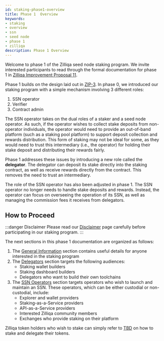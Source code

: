 ```yaml
---
id: staking-phase1-overview
title: Phase 1  Overview
keywords: 
- staking
- overview
- ssn
- seed node
- phase 1
- zilliqa	
description: Phase 1 Overview
---
```


Welcome to phase 1 of the Zilliqa seed node staking program. We invite interested participants to read through the formal documentation for phase 1 in [Zilliqa Improvement Proposal 11](https://github.com/Zilliqa/ZIP/blob/master/zips/zip-11.md).

Phase 1 builds on the design laid out in [ZIP-3](https://github.com/Zilliqa/ZIP/blob/master/zips/zip-3.md). In phase 0, we introduced our staking program with a simple mechanism involving 3 different roles:

1. SSN operator
1. Verifier
1. Contract admin

The SSN operator takes on the dual roles of a staker and a seed node operator. As such, if the operator wishes to collect stake deposits from non-operator individuals, the operator would need to provide an out-of-band platform (such as a staking pool platform) to support deposit collection and rewards distribution. This form of staking may not be ideal for some, as they would need to trust this intermediary (i.e., the operator) for holding their stake deposit and distributing their rewards fairly.

Phase 1 addresses these issues by introducing a new role called the **delegator**. The delegator can deposit its stake directly into the staking contract, as well as receive rewards directly from the contract. This removes the need to trust an intermediary.

The role of the SSN operator has also been adjusted in phase 1. The SSN operator no longer needs to handle stake deposits and rewards. Instead, the operator can focus on overseeing the operation of its SSN, as well as managing the commission fees it receives from delegators.

## How to Proceed

:::danger Disclaimer
Please read our [Disclaimer](../staking-disclaimer) page carefully before participating in our staking program.
:::

The next sections in this phase 1 documentation are organized as follows:

1. The [General Information](general-information) section contains useful details for anyone interested in the staking program
1. The [Delegators](delegator/staking-delegator-overview) section targets the following audiences:
   - Staking wallet builders
   - Staking dashboard builders
   - Delegators who want to build their own toolchains
1. The [SSN Operators](ssn-operator/staking-ssn-before-you-start) section targets operators who wish to launch and maintain an SSN. These operators, which can be either custodial or non-custodial, include:
   - Explorer and wallet providers
   - Staking-as-a-Service providers
   - API-as-a-Service providers
   - Interested Zilliqa community members
   - Exchanges who provide staking on their platform

Zilliqa token holders who wish to stake can simply refer to [TBD]() on how to stake and delegate their tokens.
